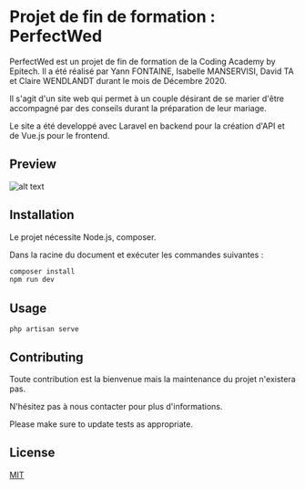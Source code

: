 # Projet de fin de formation : PerfectWed

PerfectWed est un projet de fin de formation de la Coding Academy by Epitech.
Il a été réalisé par Yann FONTAINE, Isabelle MANSERVISI, David TA et Claire WENDLANDT durant le mois de Décembre 2020.


Il s'agit d'un site web qui permet à un couple désirant de se marier d'être accompagné par des conseils durant la préparation de leur mariage.

Le site a été developpé avec Laravel en backend pour la création d'API et de Vue.js pour le frontend.

## Preview


![alt text](https://i.ibb.co/zXYFCQx/output-M0-FBBB.gif)

## Installation

Le projet nécessite Node.js, composer.

Dans la racine du document et exécuter les commandes suivantes :
```bash
composer install
npm run dev
```

## Usage

```npm
php artisan serve
```

## Contributing
Toute contribution est la bienvenue mais la maintenance du projet n'existera pas.

N'hésitez pas à nous contacter pour plus d'informations.

Please make sure to update tests as appropriate.

## License
[MIT](https://choosealicense.com/licenses/mit/)
